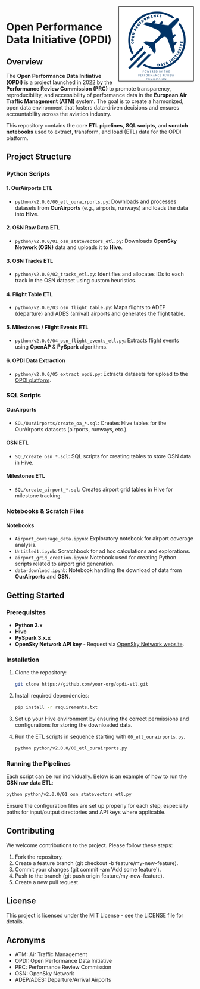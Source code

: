 <img style='border: 1px solid black' align="right" width="200" src="https://github.com/euctrl-pru/OPDI/blob/main/figures/Logo%20Open%20Performance%20Data%20Initiative.png?raw=true" alt="OPDI logo" />


# Open Performance Data Initiative (OPDI)

## Overview

The **Open Performance Data Initiative (OPDI)** is a project launched in 2022 by the **Performance Review Commission (PRC)** to promote transparency, reproducibility, and accessibility of performance data in the **European Air Traffic Management (ATM)** system. The goal is to create a harmonized, open data environment that fosters data-driven decisions and ensures accountability across the aviation industry. 

This repository contains the core **ETL pipelines**, **SQL scripts**, and **scratch notebooks** used to extract, transform, and load (ETL) data for the OPDI platform.

## Project Structure

### Python Scripts

#### 1. OurAirports ETL
- `python/v2.0.0/00_etl_ourairports.py`: Downloads and processes datasets from **OurAirports** (e.g., airports, runways) and loads the data into **Hive**.

#### 2. OSN Raw Data ETL
- `python/v2.0.0/01_osn_statevectors_etl.py`: Downloads **OpenSky Network (OSN)** data and uploads it to **Hive**.

#### 3. OSN Tracks ETL
- `python/v2.0.0/02_tracks_etl.py`: Identifies and allocates IDs to each track in the OSN dataset using custom heuristics.

#### 4. Flight Table ETL
- `python/v2.0.0/03_osn_flight_table.py`: Maps flights to ADEP (departure) and ADES (arrival) airports and generates the flight table.

#### 5. Milestones / Flight Events ETL
- `python/v2.0.0/04_osn_flight_events_etl.py`: Extracts flight events using **OpenAP** & **PySpark** algorithms.

#### 6. OPDI Data Extraction
- `python/v2.0.0/05_extract_opdi.py`: Extracts datasets for upload to the [OPDI platform](https://opdi.aero).

### SQL Scripts

#### OurAirports
- `SQL/OurAirports/create_oa_*.sql`: Creates Hive tables for the OurAirports datasets (airports, runways, etc.).

#### OSN ETL
- `SQL/create_osn_*.sql`: SQL scripts for creating tables to store OSN data in Hive.

#### Milestones ETL
- `SQL/create_airport_*.sql`: Creates airport grid tables in Hive for milestone tracking.

### Notebooks & Scratch Files

#### Notebooks
- `Airport_coverage_data.ipynb`: Exploratory notebook for airport coverage analysis.
- `Untitled1.ipynb`: Scratchbook for ad hoc calculations and explorations.
- `airport_grid_creation.ipynb`: Notebook used for creating Python scripts related to airport grid generation.
- `data-download.ipynb`: Notebook handling the download of data from **OurAirports** and **OSN**.

## Getting Started

### Prerequisites

- **Python 3.x**
- **Hive**
- **PySpark 3.x.x**
- **OpenSky Network API key** - Request via [OpenSky Network website](https://opensky-network.org/). 

### Installation

1. Clone the repository:

    ```bash
    git clone https://github.com/your-org/opdi-etl.git
    ```

2. Install required dependencies:

    ```bash
    pip install -r requirements.txt
    ```

3. Set up your Hive environment by ensuring the correct permissions and configurations for storing the downloaded data.

4. Run the ETL scripts in sequence starting with `00_etl_ourairports.py`.

    ```bash
    python python/v2.0.0/00_etl_ourairports.py
    ```

### Running the Pipelines

Each script can be run individually. Below is an example of how to run the **OSN raw data ETL**:

```bash
python python/v2.0.0/01_osn_statevectors_etl.py
```

Ensure the configuration files are set up properly for each step, especially paths for input/output directories and API keys where applicable.

## Contributing
We welcome contributions to the project. Please follow these steps:

1. Fork the repository.
2. Create a feature branch (git checkout -b feature/my-new-feature).
3. Commit your changes (git commit -am 'Add some feature').
4. Push to the branch (git push origin feature/my-new-feature).
5. Create a new pull request.

## License
This project is licensed under the MIT License - see the LICENSE file for details.

## Acronyms
* ATM: Air Traffic Management
* OPDI: Open Performance Data Initiative
* PRC: Performance Review Commission
* OSN: OpenSky Network
* ADEP/ADES: Departure/Arrival Airports
